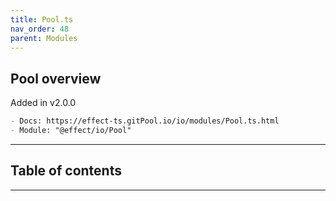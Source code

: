 ```yaml
---
title: Pool.ts
nav_order: 48
parent: Modules
---
```


## Pool overview

Added in v2.0.0

```md
- Docs: https://effect-ts.gitPool.io/io/modules/Pool.ts.html
- Module: "@effect/io/Pool"
```

---

<h2 class="text-delta">Table of contents</h2>

---

